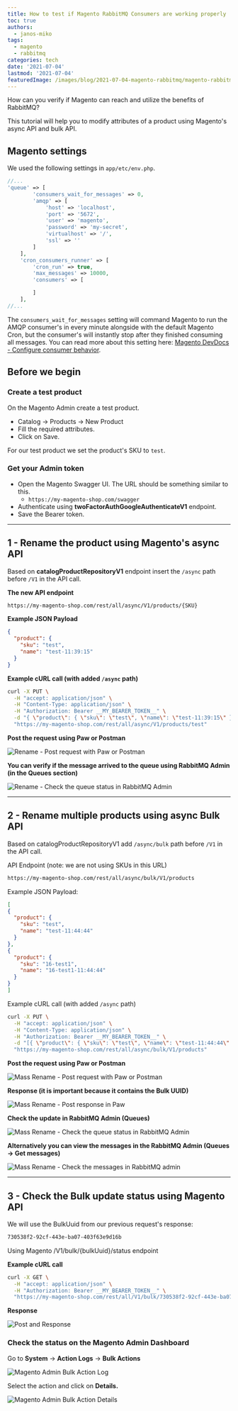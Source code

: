 ```yaml
---
title: How to test if Magento RabbitMQ Consumers are working properly
toc: true
authors:
  - janos-miko
tags:
  - magento
  - rabbitmq
categories: tech
date: '2021-07-04'
lastmod: '2021-07-04'
featuredImage: /images/blog/2021-07-04-magento-rabbitmq/magento-rabbitmq.png
---
```


How can you verify if Magento can reach and utilize the benefits of RabbitMQ?

This tutorial will help you to modify attributes of a product using Magento's async API and bulk API.

<!--more-->

## Magento settings

We used the following settings in `app/etc/env.php`.

```php
//...
'queue' => [
        'consumers_wait_for_messages' => 0,
        'amqp' => [
            'host' => 'localhost',
            'port' => '5672',
            'user' => 'magento',
            'password' => 'my-secret',
            'virtualhost' => '/',
            'ssl' => ''
        ]
    ],
    'cron_consumers_runner' => [
        'cron_run' => true,
        'max_messages' => 10000,
        'consumers' => [

        ]
    ],
//...
```

The `consumers_wait_for_messages` setting will command Magento to run the AMQP consumer's in every minute alongside with the default Magento Cron, but the consumer's will instantly stop after they finished consuming all messages. You can read more about this setting here: [Magento DevDocs - Configure consumer behavior](https://devdocs.magento.com/guides/v2.4/install-gde/install/cli/install-cli-subcommands-consumers.html).

## Before we begin

### Create a test product

On the Magento Admin create a test product.

- Catalog → Products → New Product
- Fill the required attributes.
- Click on Save.

For our test product we set the product's SKU to `test`.

### Get your Admin token

- Open the Magento Swagger UI. The URL should be something similar to this.
  - `https://my-magento-shop.com/swagger`
- Authenticate using **twoFactorAuthGoogleAuthenticateV1** endpoint.
- Save the Bearer token.

---

## 1 - Rename the product using Magento's async API

Based on **catalogProductRepositoryV1** endpoint insert the `/async` path before `/V1` in the API call.

**The new API endpoint**

```bash
https://my-magento-shop.com/rest/all/async/V1/products/{SKU}
```

**Example JSON Payload**

```json
{
  "product": {
    "sku": "test",
    "name": "test-11:39:15"
  }
}
```

**Example cURL call (with added `/async` path)**

```bash
curl -X PUT \
  -H "accept: application/json" \
  -H "Content-Type: application/json" \
  -H "Authorization: Bearer __MY_BEARER_TOKEN__" \
  -d "{ \"product\": { \"sku\": \"test\", \"name\": \"test-11:39:15\" }}" \
  "https://my-magento-shop.com/rest/all/async/V1/products/test"
```

**Post the request using Paw or Postman**

![Rename - Post request with Paw or Postman](/images/blog/2021-07-04-magento-rabbitmq/1-1-rename-post-with-paw.png)

**You can verify if the message arrived to the queue using RabbitMQ Admin (in the Queues section)**

![Rename - Check the queue status in RabbitMQ Admin](/images/blog/2021-07-04-magento-rabbitmq/1-2-rename-rabbitmq-queues.png)

---

## 2 - Rename multiple products using async Bulk API

Based on catalogProductRepositoryV1 add `/async/bulk` path before `/V1` in the API call.

API Endpoint (note: we are not using SKUs in this URL)

```bash
https://my-magento-shop.com/rest/all/async/bulk/V1/products
```

Example JSON Payload:

```json
[
{
  "product": {
    "sku": "test",
    "name": "test-11:44:44"
  }
},
{
  "product": {
    "sku": "16-test1",
    "name": "16-test1-11:44:44"
  }
}
]
```

Example cURL call (with added `/async` path)

```bash
curl -X PUT \
  -H "accept: application/json" \
  -H "Content-Type: application/json" \
  -H "Authorization: Bearer __MY_BEARER_TOKEN__" \
  -d "[{ \"product\": { \"sku\": \"test\", \"name\": \"test-11:44:44\" }},{ \"product\": { \"sku\": \"16-test1\", \"name\": \"16-test1-11:44:44\" }}]" \
  "https://my-magento-shop.com/rest/all/async/bulk/V1/products"
```

**Post the request using Paw or Postman**

![Mass Rename - Post request with Paw or Postman](/images/blog/2021-07-04-magento-rabbitmq/2-1-mass-rename-post-with-paw.png)

**Response (it is important because it contains the Bulk UUID)**

![Mass Rename - Post response in Paw](/images/blog/2021-07-04-magento-rabbitmq/2-2-mass-rename-response-bulk-uuid.png)

**Check the update in RabbitMQ Admin (Queues)**

![Mass Rename - Check the queue status in RabbitMQ Admin](/images/blog/2021-07-04-magento-rabbitmq/2-3-mass-rename-rabbitmq-queues.png)

**Alternatively you can view the messages in the RabbitMQ Admin (Queues → Get messages)**

![Mass Rename - Check the messages in RabbitMQ admin](/images/blog/2021-07-04-magento-rabbitmq/2-4-mass-rename-messages-in-the-queue.png)

---

## 3 - Check the Bulk update status using Magento API

We will use the BulkUuid from our previous request's response:

```bash
730538f2-92cf-443e-ba07-403f63e9d16b
```

Using Magento /V1/bulk/{bulkUuid}/status endpoint

**Example cURL call**

```bash
curl -X GET \
  -H "accept: application/json" \
  -H "Authorization: Bearer __MY_BEARER_TOKEN__" \
  "https://my-magento-shop.com/rest/all/V1/bulk/730538f2-92cf-443e-ba07-403f63e9d16b/status"
```

**Response**

![Post and Response](/images/blog/2021-07-04-magento-rabbitmq/3-1-post-response.png)

### Check the status on the Magento Admin Dashboard

Go to **System** → **Action Logs** → **Bulk Actions**

![Magento Admin Bulk Action Log](/images/blog/2021-07-04-magento-rabbitmq/3-2-magento-admin-bulk-action-log.png)

Select the action and click on **Details.**

![Magento Admin Bulk Action Details](/images/blog/2021-07-04-magento-rabbitmq/3-3-magento-admin-action-details.png)
